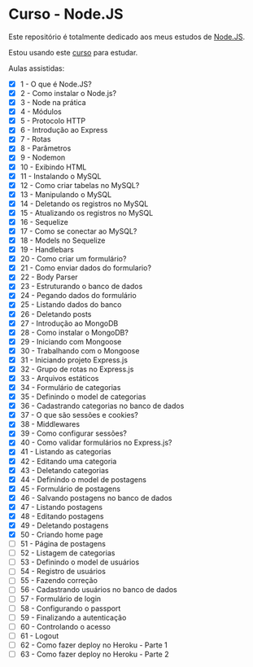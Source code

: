 # Curso - Node.JS

Este repositório é totalmente dedicado aos meus estudos de <a href="https://nodejs.org/pt-br">Node.JS</a>.

Estou usando este <a href="https://www.youtube.com/playlist?list=PLJ_KhUnlXUPtbtLwaxxUxHqvcNQndmI4B">curso</a> para estudar.

Aulas assistidas:

-   [X] 1 - O que é Node.JS?
-   [X] 2 - Como instalar o Node.js?
-   [X] 3 - Node na prática
-   [X] 4 - Módulos
-   [X] 5 - Protocolo HTTP
-   [X] 6 - Introdução ao Express
-   [X] 7 - Rotas
-   [X] 8 - Parâmetros
-   [X] 9 - Nodemon
-   [X] 10 - Exibindo HTML
-   [X] 11 - Instalando o MySQL
-   [X] 12 - Como criar tabelas no MySQL?
-   [X] 13 - Manipulando o MySQL
-   [X] 14 - Deletando os registros no MySQL
-   [X] 15 - Atualizando os registros no MySQL
-   [X] 16 - Sequelize
-   [X] 17 - Como se conectar ao MySQL?
-   [X] 18 - Models no Sequelize
-   [X] 19 - Handlebars
-   [X] 20 - Como criar um formulário?
-   [X] 21 - Como enviar dados do formulario?
-   [X] 22 - Body Parser
-   [X] 23 - Estruturando o banco de dados
-   [X] 24 - Pegando dados do formulário
-   [X] 25 - Listando dados do banco
-   [X] 26 - Deletando posts
-   [X] 27 - Introdução ao MongoDB
-   [X] 28 - Como instalar o MongoDB?
-   [X] 29 - Iniciando com Mongoose
-   [X] 30 - Trabalhando com o Mongoose
-   [X] 31 - Iniciando projeto Express.js
-   [X] 32 - Grupo de rotas no Express.js
-   [X] 33 - Arquivos estáticos
-   [X] 34 - Formulário de categorias
-   [X] 35 - Definindo o model de categorias
-   [X] 36 - Cadastrando categorias no banco de dados
-   [X] 37 - O que são sessões e cookies?
-   [X] 38 - Middlewares
-   [X] 39 - Como configurar sessões?
-   [X] 40 - Como validar formulários no Express.js?
-   [X] 41 - Listando as categorias
-   [X] 42 - Editando uma categoria
-   [X] 43 - Deletando categorias
-   [X] 44 - Definindo o model de postagens
-   [X] 45 - Formulário de postagens
-   [X] 46 - Salvando postagens no banco de dados
-   [X] 47 - Listando postagens
-   [X] 48 - Editando postagens
-   [X] 49 - Deletando postagens
-   [X] 50 - Criando home page
-   [ ] 51 - Página de postagens
-   [ ] 52 - Listagem de categorias
-   [ ] 53 - Definindo o model de usuários
-   [ ] 54 - Registro de usuários
-   [ ] 55 - Fazendo correção
-   [ ] 56 - Cadastrando usuários no banco de dados
-   [ ] 57 - Formulário de login
-   [ ] 58 - Configurando o passport
-   [ ] 59 - Finalizando a autenticação
-   [ ] 60 - Controlando o acesso
-   [ ] 61 - Logout
-   [ ] 62 - Como fazer deploy no Heroku - Parte 1
-   [ ] 63 - Como fazer deploy no Heroku - Parte 2